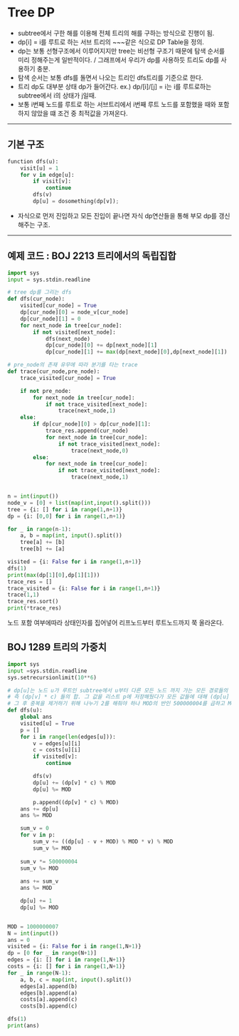 # Tree DP

* subtree에서 구한 해를 이용해 전체 트리의 해를 구하는 방식으로 진행이 됨.
* dp[i] = i를 루트로 하는 서브 트리의 ~~~같은 식으로 DP Table을 정의.
* dp는 보통 선형구조에서 이루어지지만 tree는 비선형 구조기 때문에 탐색 순서를 미리 정해주는게 일반적이다. / 그래프에서 우리가 dp를 사용하듯 트리도 dp를 사용하기 충분.
* 탐색 순서는 보통 dfs를 돌면서 나오는 트리인 dfs트리를 기준으로 한다.
* 트리 dp도 대부분 상태 dp가 들어간다. ex.) dp/[i]/[j] = i는 i를 루트로하는 subtree에서 i의 상태가 j일때.
* 보통 i번째 노드를 루트로 하는 서브트리에서 i번째 루트 노드를 포함했을 때와 포함 하지 않았을 떄 조건 중 최적값을 가져온다.

---



## 기본 구조

```python
function dfs(u):
    visit[u] = 1
    for v in edge[u]:
        if visit[v]:
            continue
        dfs(v)
        dp[u] = dosomething(dp[v]);
```

* 자식으로 먼저 진입하고 모든 진입이 끝나면 자식 dp연산들을 통해 부모 dp를 갱신해주는 구조.



---



## 예제 코드 : BOJ 2213 트리에서의 독립집합

```python
import sys
input = sys.stdin.readline

# tree dp를 그리는 dfs
def dfs(cur_node):
    visited[cur_node] = True
    dp[cur_node][0] = node_v[cur_node]
    dp[cur_node][1] = 0
    for next_node in tree[cur_node]:
        if not visited[next_node]:
            dfs(next_node)
            dp[cur_node][0] += dp[next_node][1]
            dp[cur_node][1] += max(dp[next_node][0],dp[next_node][1])

# pre_node의 존재 유무에 따라 분기를 타는 trace
def trace(cur_node,pre_node):
    trace_visited[cur_node] = True

    if not pre_node:
        for next_node in tree[cur_node]:
            if not trace_visited[next_node]:
                trace(next_node,1)
    else:
        if dp[cur_node][0] > dp[cur_node][1]:
            trace_res.append(cur_node)
            for next_node in tree[cur_node]:
                if not trace_visited[next_node]:
                    trace(next_node,0)
        else:
            for next_node in tree[cur_node]:
                if not trace_visited[next_node]:
                    trace(next_node,1)


n = int(input())
node_v = [0] + list(map(int,input().split()))
tree = {i: [] for i in range(1,n+1)}
dp = {i: [0,0] for i in range(1,n+1)}

for _ in range(n-1):
    a, b = map(int, input().split())
    tree[a] += [b]
    tree[b] += [a]

visited = {i: False for i in range(1,n+1)}
dfs(1)
print(max(dp[1][0],dp[1][1]))
trace_res = []
trace_visited = {i: False for i in range(1,n+1)}
trace(1,1)
trace_res.sort()
print(*trace_res)
```

노드 포함 여부에따라 상태인자를 집어넣어 리프노드부터 루트노드까지 쭉 올라온다.





## BOJ 1289 트리의 가중치

```python
import sys
input =sys.stdin.readline
sys.setrecursionlimit(10**6)

# dp[u]는 노드 u가 루트인 subtree에서 u부터 다른 모든 노드 까지 가는 모든 경로들의 곱의 합.
# 즉 (dp[v] * c) 들의 합. 그 값을 리스트 p에 저장해뒀다가 모든 값들에 대해 (dp[u] - dp[v]*c)*(c*dp[v])들의 합을 구해준다.
# 그 후 중복을 제거하기 위해 나누기 2를 해줘야 하나 MOD의 반인 500000004를 곱하고 MOD로 나눔으로써 2로 나누는 것과 같은 효과를 얻을 수 있다.
def dfs(u):
    global ans
    visited[u] = True
    p = []
    for i in range(len(edges[u])):
        v = edges[u][i]
        c = costs[u][i]
        if visited[v]:
            continue

        dfs(v)
        dp[u] += (dp[v] * c) % MOD
        dp[u] %= MOD

        p.append((dp[v] * c) % MOD)
    ans += dp[u]
    ans %= MOD

    sum_v = 0
    for v in p:
        sum_v += ((dp[u] - v + MOD) % MOD * v) % MOD
        sum_v %= MOD
    
    sum_v *= 500000004
    sum_v %= MOD
    
    ans += sum_v
    ans %= MOD                

    dp[u] += 1
    dp[u] %= MOD


MOD = 1000000007
N = int(input())
ans = 0
visited = {i: False for i in range(1,N+1)}
dp = [0 for _ in range(N+1)]
edges = {i: [] for i in range(1,N+1)}
costs = {i: [] for i in range(1,N+1)}
for _ in range(N-1):
    a, b, c = map(int, input().split())
    edges[a].append(b)
    edges[b].append(a)
    costs[a].append(c)
    costs[b].append(c)

dfs(1)
print(ans)
```

